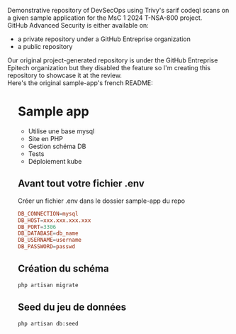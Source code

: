 Demonstrative repository of DevSecOps using Trivy's sarif codeql scans on a given sample application for the MsC 1 2024 T-NSA-800 project.\
GitHub Advanced Security is either available on:
- a private repository under a GitHub Entreprise organization
- a public repository

Our original project-generated repository is under the GitHub Entreprise Epitech organization but they disabled the feature so I'm creating this repository to showcase it at the review.\
Here's the original sample-app's french README:

<ul>

# Sample app

- Utilise une base mysql
- Site en PHP
- Gestion schéma DB 
- Tests
- Déploiement kube

## Avant tout votre fichier .env 

Créer un fichier .env dans le dossier sample-app du repo

```conf
DB_CONNECTION=mysql
DB_HOST=xxx.xxx.xxx.xxx
DB_PORT=3306
DB_DATABASE=db_name
DB_USERNAME=username
DB_PASSWORD=passwd
```

## Création du schéma 

```bash
php artisan migrate
```

## Seed du jeu de données 

```bash
php artisan db:seed
```

</ul>